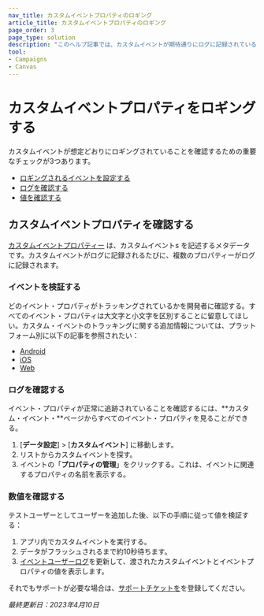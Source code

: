 ```yaml
---
nav_title: カスタムイベントプロパティのロギング
article_title: カスタムイベントプロパティのロギング
page_order: 3
page_type: solution
description: "このヘルプ記事では、カスタムイベントが期待通りにログに記録されているかどうかを確認するための3つの重要なチェック方法について説明する。"
tool: 
- Campaigns
- Canvas
---
```


# カスタムイベントプロパティをロギングする

カスタムイベントが想定どおりにロギングされていることを確認するための重要なチェックが3つあります。

* [ロギングされるイベントを設定する](#verify-events)
* [ログを確認する](#verify-log)
* [値を確認する](#verify-values)

## カスタムイベントプロパティを確認する

[カスタムイベントプロパティー][22] は、カスタムイベントs を記述するメタデータです。カスタムイベントがログに記録されるたびに、複数のプロパティーがログに記録されます。

### イベントを検証する

どのイベント・プロパティがトラッキングされているかを開発者に確認する。すべてのイベント・プロパティは大文字と小文字を区別することに留意してほしい。カスタム・イベントのトラッキングに関する追加情報については、プラットフォーム別に以下の記事を参照されたい：

* [Android][51]
* [iOS][23]
* [Web][52]

### ログを確認する

イベント・プロパティが正常に追跡されていることを確認するには、**カスタム・イベント・**ページからすべてのイベント・プロパティを見ることができる。

1. \[**データ設定**] > \[**カスタムイベント**] に移動します。
2. リストからカスタムイベントを探す。
3. イベントの「**プロパティの管理**」をクリックする。これは、イベントに関連するプロパティの名前を表示する。

### 数値を確認する

テストユーザーとしてユーザーを追加した後、以下の手順に従って値を検証する： 

1. アプリ内でカスタムイベントを実行する。
2. データがフラッシュされるまで約10秒待ちます。
3. [イベントユーザーログ][24]を更新して、渡されたカスタムイベントとイベントプロパティの値を表示します。

それでもサポートが必要な場合は、[サポートチケットを]({{site.baseurl}}/braze_support/)を登録してください。

_最終更新日：2023年4月10日_

[22]: {{site.baseurl}}/user_guide/data_and_analytics/custom_data/custom_events/#custom-event-properties
[23]: {{site.baseurl}}/developer_guide/platform_integration_guides/swift/analytics/tracking_custom_events/
[24]: {{site.baseurl}}/user_guide/administrative/app_settings/developer_console/event_user_log_tab/#event-user-log-tab
[51]: {{site.baseurl}}/developer_guide/platform_integration_guides/android/analytics/tracking_custom_events/ 
[52]: {{site.baseurl}}/developer_guide/platform_integration_guides/web/analytics/tracking_custom_events/
